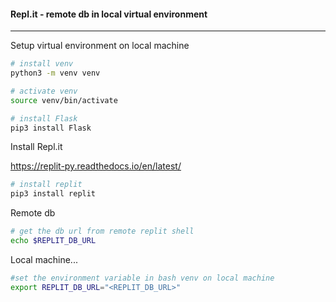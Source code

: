 #### Repl.it - remote db in local virtual environment

---

Setup virtual environment on local machine

```bash
# install venv
python3 -m venv venv

# activate venv
source venv/bin/activate

# install Flask
pip3 install Flask
```

Install Repl.it

https://replit-py.readthedocs.io/en/latest/

```bash
# install replit
pip3 install replit
```

Remote db

```bash
# get the db url from remote replit shell
echo $REPLIT_DB_URL
```

Local machine...

```bash
#set the environment variable in bash venv on local machine
export REPLIT_DB_URL="<REPLIT_DB_URL>"
```
